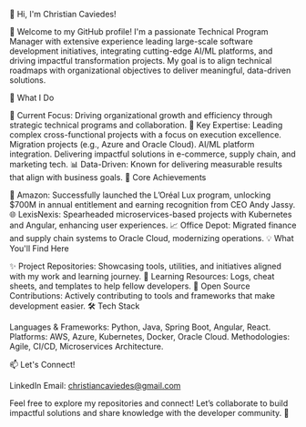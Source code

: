 👋 Hi, I'm Christian Caviedes!

🌟 Welcome to my GitHub profile! I'm a passionate Technical Program Manager with extensive experience leading large-scale software development initiatives, integrating cutting-edge AI/ML platforms, and driving impactful transformation projects. My goal is to align technical roadmaps with organizational objectives to deliver meaningful, data-driven solutions.

🚀 What I Do

💼 Current Focus: Driving organizational growth and efficiency through strategic technical programs and collaboration.
🔧 Key Expertise:
Leading complex cross-functional projects with a focus on execution excellence.
Migration projects (e.g., Azure and Oracle Cloud).
AI/ML platform integration.
Delivering impactful solutions in e-commerce, supply chain, and marketing tech.
📊 Data-Driven: Known for delivering measurable results that align with business goals.
🎯 Core Achievements

🚀 Amazon: Successfully launched the L’Oréal Lux program, unlocking $700M in annual entitlement and earning recognition from CEO Andy Jassy.
🌐 LexisNexis: Spearheaded microservices-based projects with Kubernetes and Angular, enhancing user experiences.
📈 Office Depot: Migrated finance and supply chain systems to Oracle Cloud, modernizing operations.
💡 What You'll Find Here

✨ Project Repositories: Showcasing tools, utilities, and initiatives aligned with my work and learning journey.
📘 Learning Resources: Logs, cheat sheets, and templates to help fellow developers.
🤝 Open Source Contributions: Actively contributing to tools and frameworks that make development easier.
🛠 Tech Stack

Languages & Frameworks: Python, Java, Spring Boot, Angular, React.
Platforms: AWS, Azure, Kubernetes, Docker, Oracle Cloud.
Methodologies: Agile, CI/CD, Microservices Architecture.

📫 Let's Connect!

LinkedIn
Email: christiancaviedes@gmail.com

Feel free to explore my repositories and connect! Let’s collaborate to build impactful solutions and share knowledge with the developer community. 🚀
